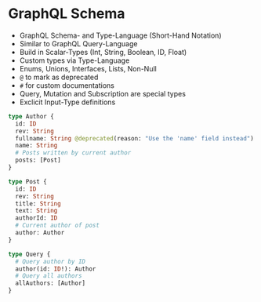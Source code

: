 # GraphQL Schema

* GraphQL Schema- and Type-Language (Short-Hand Notation)
* Similar to GraphQL Query-Language
* Build in Scalar-Types (Int, String, Boolean, ID, Float)
* Custom types via Type-Language
* Enums, Unions, Interfaces, Lists, Non-Null
* `@` to mark as deprecated 
* `#` for custom documentations
* Query, Mutation and Subscription are special types
* Exclicit Input-Type definitions

```graphql
type Author {
  id: ID
  rev: String
  fullname: String @deprecated(reason: "Use the 'name' field instead")
  name: String
  # Posts written by current author
  posts: [Post]
}

type Post {
  id: ID
  rev: String
  title: String
  text: String
  authorId: ID
  # Current author of post
  author: Author
}

type Query {
  # Query author by ID
  author(id: ID!): Author
  # Query all authors
  allAuthors: [Author]
}
```

